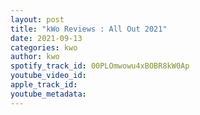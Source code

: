 ```yaml
---
layout: post
title: "kWo Reviews : All Out 2021"
date: 2021-09-13
categories: kwo
author: kwo
spotify_track_id: 00PLOmwowu4xBOBR8kW0Ap
youtube_video_id: 
apple_track_id: 
youtube_metadata: 
---
```

